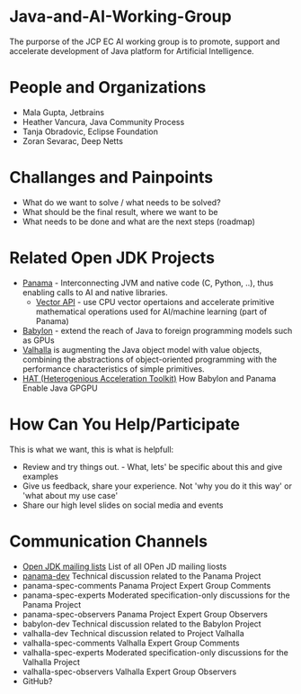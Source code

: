 # Java-and-AI-Working-Group
The purporse of the JCP EC AI working group is to promote, support and accelerate development of Java platform for Artificial Intelligence.

# People and Organizations

* Mala Gupta, Jetbrains
* Heather Vancura, Java Community Process
* Tanja Obradovic, Eclipse Foundation
* Zoran Sevarac, Deep Netts

# Challanges and Painpoints

* What do we want to solve / what needs to be solved?
* What should be the final result, where we want to be
* What needs to be done and what are the next steps (roadmap)

# Related Open JDK Projects

* [Panama](https://openjdk.org/projects/panama/) - Interconnecting JVM and native code (C, Python, ..), thus enabling calls to AI and native libraries.
    * [Vector API](https://openjdk.org/jeps/469) - use CPU vector opertaions and accelerate primitive mathematical operations used for AI/machine learning (part of Panama)
* [Babylon](https://openjdk.org/projects/babylon/) - extend the reach of Java to foreign programming models such as GPUs
* [Valhalla](https://openjdk.org/projects/valhalla/) is augmenting the Java object model with value objects, combining the abstractions of object-oriented programming with the performance characteristics of simple primitives.
* [HAT (Heterogenious Acceleration Toolkit)](https://cr.openjdk.org/~psandoz/conferences/2024-JVMLS/JAVA_BABYLON_HAT-JVMLS-24-08-05.pdf) How Babylon and Panama Enable Java GPGPU

# How Can You Help/Participate

This is what we want, this is what is helpfull:

* Review and try things out. - What, lets' be specific about this and give examples
* Give us feedback, share your experience. Not 'why you do it this way' or 'what about my use case'
* Share our high level slides on social media and events

# Communication Channels

* [Open JDK mailing lists](https://mail.openjdk.org/mailman/listinfo) List of all OPen JD mailing liosts
* [panama-dev](https://mail.openjdk.org/mailman/listinfo/panama-dev) Technical discussion related to the Panama Project
* panama-spec-comments 	Panama Project Expert Group Comments
* panama-spec-experts 	Moderated specification-only discussions for the Panama Project
* panama-spec-observers 	Panama Project Expert Group Observers
* babylon-dev 	Technical discussion related to the Babylon Project
* valhalla-dev 	Technical discussion related to Project Valhalla
* valhalla-spec-comments 	Valhalla Expert Group Comments
* valhalla-spec-experts 	Moderated specification-only discussions for the Valhalla Project
* valhalla-spec-observers 	Valhalla Expert Group Observers
* GitHub?

